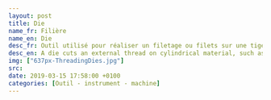 ```yaml
---
layout: post
title: Die
name_fr: Filière
name_en: Die
desc_fr: Outil utilisé pour réaliser un filetage ou filets sur une tige de matière variable (métal, plastique, bois, etc.) afin de réaliser une tige filetée. Une filière s'utilise avec un porte-filière.
desc_en: A die cuts an external thread on cylindrical material, such as a rod, which creates a male threaded piece which functions like a bolt. Dies are generally made in two styles&#58; solid and adjustable.   Process&#58; threading
img: ["637px-ThreadingDies.jpg"]
src: 
date: 2019-03-15 17:58:00 +0100
categories: [Outil - instrument - machine]
---
```

